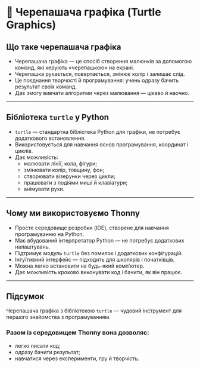 # 🎨 Черепашача графіка (Turtle Graphics)

## Що таке черепашача графіка
- Черепашача графіка — це спосіб створення малюнків за допомогою команд, які керують «черепашкою» на екрані.  
- Черепашка рухається, повертається, змінює колір і залишає слід.  
- Це поєднання творчості й програмування: учень одразу бачить результат своїх команд.  
- Дає змогу вивчати алгоритми через малювання — цікаво й наочно.

---

## Бібліотека `turtle` у Python
- `turtle` — стандартна бібліотека Python для графіки, не потребує додаткового встановлення.  
- Використовується для навчання основ програмування, координат і циклів.  
- Дає можливість:
  - малювати лінії, кола, фігури;
  - змінювати колір, товщину, фон;
  - створювати візерунки через цикли;
  - працювати з подіями миші й клавіатури;
  - анімувати рухи.

---

## Чому ми використовуємо **Thonny**
- Просте середовище розробки (IDE), створене для навчання програмуванню на Python.  
- Має вбудований інтерпретатор Python — не потребує додаткових налаштувань.  
- Підтримує модуль `turtle` без помилок і додаткових конфігурацій.  
- Інтуїтивний інтерфейс — підходить для школярів і початківців.  
- Можна легко встановити на будь-який комп’ютер.  
- Дає можливість кроково виконувати код і бачити, як він працює.

---

## Підсумок
Черепашача графіка з бібліотекою `turtle` — чудовий інструмент для першого знайомства з програмуванням.  

### Разом із середовищем **Thonny** вона дозволяє:

- легко писати код;
- одразу бачити результат;
- навчатися через експерименти, гру й творчість.

